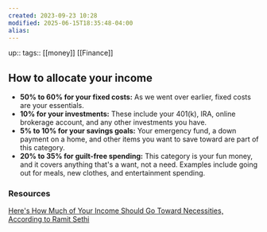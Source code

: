 ```yaml
---
created: 2023-09-23 10:28
modified: 2025-06-15T18:35:48-04:00
alias: 
---
```

up::
tags:: [[money]] [[Finance]]
## How to allocate your income

- **50% to 60% for your fixed costs:** As we went over earlier, fixed costs are your essentials.
- **10% for your investments:** These include your 401(k), IRA, online brokerage account, and any other investments you have.
- **5% to 10% for your savings goals:** Your emergency fund, a down payment on a home, and other items you want to save toward are part of this category.
- **20% to 35% for guilt-free spending:** This category is your fun money, and it covers anything that's a want, not a need. Examples include going out for meals, new clothes, and entertainment spending.

### Resources
[Here's How Much of Your Income Should Go Toward Necessities, According to Ramit Sethi](https://www.fool.com/the-ascent/personal-finance/articles/heres-how-much-of-your-income-should-go-toward-necessities-according-to-ramit-sethi/)
